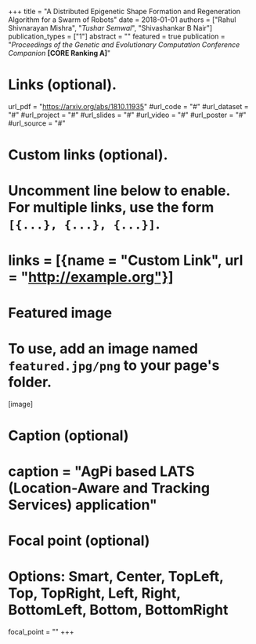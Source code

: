 +++
title = "A Distributed Epigenetic Shape Formation and Regeneration Algorithm for a Swarm of Robots"
date = 2018-01-01
authors = ["Rahul Shivnarayan Mishra", "*Tushar Semwal*", "Shivashankar B Nair"]
publication_types = ["1"]
abstract = ""
featured = true
publication = "*Proceedings of the Genetic and Evolutionary Computation Conference Companion* **[CORE Ranking A]**"
# Links (optional).
url_pdf = "https://arxiv.org/abs/1810.11935"
#url_code = "#"
#url_dataset = "#"
#url_project = "#"
#url_slides = "#"
#url_video = "#"
#url_poster = "#"
#url_source = "#"

# Custom links (optional).
#   Uncomment line below to enable. For multiple links, use the form `[{...}, {...}, {...}]`.
# links = [{name = "Custom Link", url = "http://example.org"}]

# Featured image
# To use, add an image named `featured.jpg/png` to your page's folder. 
[image]
  # Caption (optional)
  # caption = "AgPi based LATS (Location-Aware and Tracking Services) application"

  # Focal point (optional)
  # Options: Smart, Center, TopLeft, Top, TopRight, Left, Right, BottomLeft, Bottom, BottomRight
  focal_point = ""
+++

